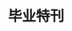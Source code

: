 ---
title: 毕业特刊
layout: redirect
ref: https://drive.google.com/drive/folders/16LCrVE9LGqeWZbYfggsC36HGAfqI3eA0?usp=sharing
---